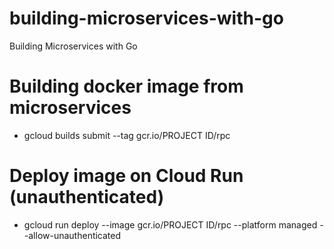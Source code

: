 # building-microservices-with-go
Building Microservices with Go

# Building docker image from microservices
- gcloud builds submit --tag gcr.io/PROJECT ID/rpc

# Deploy image on Cloud Run (unauthenticated)
- gcloud run deploy --image gcr.io/PROJECT ID/rpc --platform managed --allow-unauthenticated